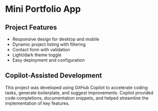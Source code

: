 # Mini Portfolio App
## Project Features

- Responsive design for desktop and mobile
- Dynamic project listing with filtering
- Contact form with validation
- Light/dark theme toggle
- Easy deployment and configuration

## Copilot-Assisted Development

This project was developed using GitHub Copilot to accelerate coding tasks, generate boilerplate, and suggest improvements. Copilot provided code completions, documentation snippets, and helped streamline the implementation of key features.